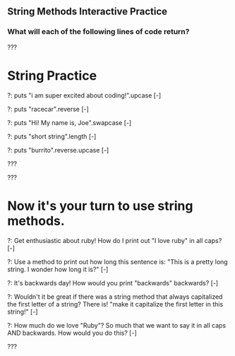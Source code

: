 
## String Methods Interactive Practice
### What will each of the following lines of code return?

???

# String Practice

?: puts "i am super excited about coding!".upcase
[-]

?: puts "racecar".reverse
[-]

?: puts "Hi! My name is, Joe".swapcase
[-]

?: puts "short string".length
[-]

?: puts "burrito".reverse.upcase
[-]

???

???

# Now it's your turn to use string methods. 

?: Get enthusiastic about ruby! How do I print out "I love ruby" in all caps?
[-]

?: Use a method to print out how long this sentence is: "This is a pretty long string. I wonder how long it is?"
[-]

?: It's backwards day! How would you print "backwards" backwards?
[-]

?: Wouldn't it be great if there was a string method that always capitalized the first letter of a string? There is! "make it capitalize the first letter in this string!"
[-]

?: How much do we love "Ruby"? So much that we want to say it in all caps AND backwards. How would you do this?
[-]

???

